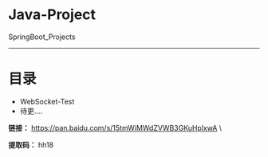 # Java-Project
SpringBoot_Projects

---
# 目录
- WebSocket-Test
- 待更....




**链接：** https://pan.baidu.com/s/15tmWiMWdZVWB3GKuHplxwA \

**提取码：** hh18 
